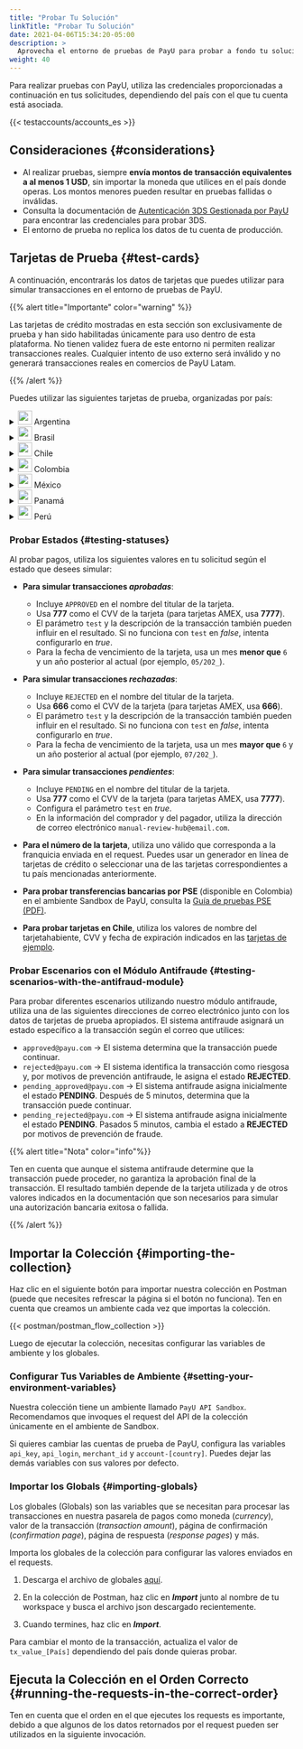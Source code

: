 ```yaml
---
title: "Probar Tu Solución"
linkTitle: "Probar Tu Solución"
date: 2021-04-06T15:34:20-05:00
description: >
  Aprovecha el entorno de pruebas de PayU para probar a fondo tu solución antes de pasar al entorno en producción, donde se realizan pagos y transacciones reales.
weight: 40
---
```

<script>
  function openTarget() {
    var hash = location.hash.substring(1);
    if(hash) {
      var details = document.getElementById(hash);
    } 
    if(details && details.tagName.toLowerCase() === 'details') {
      details.open = true;
      details.scrollIntoView(true);
    }
  }
  window.addEventListener('DOMContentLoaded', openTarget);
</script>

Para realizar pruebas con PayU, utiliza las credenciales proporcionadas a continuación en tus solicitudes, dependiendo del país con el que tu cuenta está asociada.  

{{< testaccounts/accounts_es >}}

## Consideraciones {#considerations}

* Al realizar pruebas, siempre **envía montos de transacción equivalentes a al menos 1 USD**, sin importar la moneda que utilices en el país donde operas. Los montos menores pueden resultar en pruebas fallidas o inválidas.
* Consulta la documentación de <a href="https://developers.payulatam.com/latam/es/docs/services/3dsauthentication/payu-handled-3ds-authentication.html#probar-la-autenticaci%C3%B3n-3ds" target="_blank">Autenticación 3DS Gestionada por PayU</a> para encontrar las credenciales para probar 3DS.
* El entorno de prueba no replica los datos de tu cuenta de producción.

## Tarjetas de Prueba {#test-cards}

A continuación, encontrarás los datos de tarjetas que puedes utilizar para simular transacciones en el entorno de pruebas de PayU.

{{% alert title="Importante" color="warning" %}}

Las tarjetas de crédito mostradas en esta sección son exclusivamente de prueba y han sido habilitadas únicamente para uso dentro de esta plataforma. No tienen validez fuera de este entorno ni permiten realizar transacciones reales. Cualquier intento de uso externo será inválido y no generará transacciones reales en comercios de PayU Latam.

{{% /alert %}}

Puedes utilizar las siguientes tarjetas de prueba, organizadas por país:

<details id="argentina">
<summary><img src="/assets/Argentina.png" width="25px"/> Argentina</summary>

| Tarjeta                           | Número                              |
|-----------------------------------|-------------------------------------|
| **Tarjeta de Crédito AMEX**       | 376414000000009                     |
| **Tarjeta de Crédito ARGENCARD**  | 5011050000000001                    |
| **Tarjeta de Crédito CABAL**      | 5896570000000008                    |
| **Tarjeta de Crédito CENCOSUD**   | 6034930000000005 - 5197670000000002 |
| **Tarjeta de Crédito DINERS**     | 36481400000006                      |
| **Tarjeta de Crédito MASTERCARD** | 5399090000000009                    |
| **Tarjeta de Crédito NARANJA**    | 5895620000000002                    |
| **Tarjeta de Crédito SHOPPING**   | 6034880000000051                    |
| **Tarjeta de Crédito VISA**       | 4850110000000000 - 4036820000000001 |
| **Tarjeta Débito VISA**           | 4517730000000000                    |

</details>
<details id="brazil">
<summary><img src="/assets/Brasil.png" width="25px"/> Brasil</summary>

| Tarjeta                   | Número                                   | Fecha de Expiración | CVV  | Tarjetahabiente |
|---------------------------|------------------------------------------|---------------------|------|---|
| **Tarjeta de Crédito AMEX**       | 371341553758128 | 2035/01 | 1234 |
| **Tarjeta de Crédito DINERS**     | 36490101441625 | 2035/01 | 123  |
| **Tarjeta de Crédito ELO**        | 4389351648020055  <br> 4389358876174389 | 2035/01 | 123  |
| **Tarjeta de Crédito HIPERCARD**  | 6062825624254001 | 2035/01 | 123  |
| **Tarjeta de Crédito MASTERCARD** | 5448280000000007 <br> 2223020000000005 <br> 2223000250000004 | 2035/01 | 123  |
| **Tarjeta de Débito MASTERCARD** | 5211588675821084 | 2035/01 | 777 o 666  | APPROVED o DECLINED |
| **Tarjeta de Crédito VISA**       | 4235647728025682 <br> 4895370010000005 | 2035/01 | 123  |
| **Tarjeta de Débito VISA** | 4245757666349685 | 2035/01 | 777 o 666  | APPROVED o DECLINED |

</details>
<details id="chile">
<summary><img src="/assets/Chile.png" width="25px"/> Chile</summary>

<table>
<thead>
  <tr>
    <th>Tarjeta</th>
    <th>Número</th>
    <th>Tarjetahabiente</th>
    <th>CVV</th>
    <th>Fecha de expiración</th>
  </tr>
</thead>
<tbody>
  <tr>
    <td><b>Tarjeta de crédito AMEX</b></td>
    <td>377825000000005</td>
    <td colspan="3" rowspan="2" style="vertical-align:middle"><a href="#testing-status">Utiliza los valores de prueba de acuerdo con el resultado esperado.</a></td>
  </tr>
  <tr>
    <td><b>Tarjeta de crédito DINERS</b></td>
    <td>36525200000002</td>
  </tr>
  <tr>
    <td><b>Tarjeta de crédito MASTERCARD</b></td>
    <td>5457210001000019</td>
    <td>BKN_DMC_001</td>
    <td>300</td>
    <td>12/25</td>
  </tr>
  <tr>
    <td><b>Tarjeta débito MASTERCARD</b></td>
    <td>5204730000001003</td>
    <td>BKN_MCS_001</td>
    <td>100</td>
    <td>12/25</td>
  </tr>
  <tr>
    <td><b>Tarjeta prepago MASTERCARD</b></td>
    <td>5185540320000012</td>
    <td>BKN_DMC_001</td>
    <td>001</td>
    <td>12/25</td>
  </tr>
  <tr>
    <td><b>Tarjeta de crédito VISA</b></td>
    <td>4761340000000035</td>
    <td>VISA_GLOBAL_3</td>
    <td>846</td>
    <td>12/27</td>
  </tr>
  <tr>
    <td><b>Tarjeta Internacional VISA</b></td>
    <td>4005520000000129</td>
    <td>VISA_ECOMMERCE_03</td>
    <td>921</td>
    <td>12/27</td>
  </tr>
  <tr>
    <td><b>Tarjeta débito VISA</b></td>
    <td>4761340000000050</td>
    <td>VISA_GLOBAL_5</td>
    <td>846</td>
    <td>12/27</td>
  </tr>
</tbody>
</table>

</details>
<details id="colombia">
<summary><img src="/assets/Colombia.png" width="25px"/> Colombia</summary>

| Tarjeta                           | Número                                                                |
|-----------------------------------|-----------------------------------------------------------------------|
| **Tarjeta de Crédito AMEX**       | 377813000000001 - 377847626810864 - 376402004977124 - 376414000000009 |
| **Tarjeta de Crédito CODENSA**    | 5907120000000009                                                      |
| **Tarjeta de Crédito CRM**        | 5282096712463427                                                      |
| **Tarjeta de Crédito DAVIVIENDA** | 5247081012761500                                                      |
| **Tarjeta de Crédito DINERS**     | 36032400000007 - 36032404150519 - 36032440201896                      |
| **Tarjeta de Crédito MASTERCARD** | 5471300000000003 - 5120697176068275                                   |
| **Tarjeta de Crédito NEQUI**      | 4093551018099251                                                      |
| **Tarjeta de Crédito VISA**       | 4097440000000004 - 4037997623271984 - 4111111111111111                |
| **Tarjeta Débito VISA**           | 4509420000000008                                                      |

</details>
<details id="mexico">
<summary><img src="/assets/Mexico.png" width="25px"/> México</summary>

| Tarjeta                           | Número                               |
|-----------------------------------|--------------------------------------|
| **Tarjeta de Crédito AMEX**       | 376675000000005                      |
| **Tarjeta de Crédito MASTERCARD** | 5491380000000001 - 5204740000002745  |
| **Tarjeta Débito MASTERCARD**     | 5256780000000007 - 5579220000000012  |
| **Tarjeta de Crédito VISA**       | 4268070000000002 - 4931580001642617 - 4147463011110059 - 4147463011110083 - 4265880000000007 |
| **Tarjeta Débito VISA**           | 4415490000000004                     |

</details>
<details id="panama">
<summary><img src="/assets/Panama.png" width="25px"/> Panamá</summary>

| Tarjeta                           | Número                               |
|-----------------------------------|--------------------------------------|
| **Tarjeta de Crédito MASTERCARD** | 5455040000000005                     |
| **Tarjeta de Crédito VISA**       | 4723030000000005                     |

</details>
<details id="peru">
<summary><img src="/assets/Peru.png" width="25px"/> Perú</summary>

| Tarjeta                           | Número                               |
|-----------------------------------|--------------------------------------|
| **Tarjeta de Crédito AMEX**       | 377753000000009                      |
| **Tarjeta de Crédito DINERS**     | 36239200000000                       |
| **Tarjeta de Crédito MASTERCARD** | 5491610000000001                     |
| **Tarjeta Débito MASTERCARD**     | 5236930000000003                     |
| **Tarjeta de Crédito VISA**       | 4907840000000005 - 4634010000000005  |
| **Tarjeta Débito VISA**           | 4557880000000004                     |

</details>

### Probar Estados {#testing-statuses}

Al probar pagos, utiliza los siguientes valores en tu solicitud según el estado que desees simular:

* **Para simular transacciones _aprobadas_**:
  - Incluye `APPROVED` en el nombre del titular de la tarjeta.
  - Usa **777** como el CVV de la tarjeta (para tarjetas AMEX, usa **7777**).
  - El parámetro `test` y la descripción de la transacción también pueden influir en el resultado. Si no funciona con `test` en _false_, intenta configurarlo en _true_.
  - Para la fecha de vencimiento de la tarjeta, usa un mes **menor que** `6` y un año posterior al actual (por ejemplo, `05/202_`).

* **Para simular transacciones _rechazadas_**:
  - Incluye `REJECTED` en el nombre del titular de la tarjeta.
  - Usa **666** como el CVV de la tarjeta (para tarjetas AMEX, usa **666**).
  - El parámetro `test` y la descripción de la transacción también pueden influir en el resultado. Si no funciona con `test` en _false_, intenta configurarlo en _true_.
  - Para la fecha de vencimiento de la tarjeta, usa un mes **mayor que** `6` y un año posterior al actual (por ejemplo, `07/202_`).

* **Para simular transacciones _pendientes_**:
  - Incluye `PENDING` en el nombre del titular de la tarjeta.
  - Usa **777** como el CVV de la tarjeta (para tarjetas AMEX, usa **7777**).
  - Configura el parámetro `test` en _true_.
  - En la información del comprador y del pagador, utiliza la dirección de correo electrónico `manual-review-hub@email.com`.

* **Para el número de la tarjeta**, utiliza uno válido que corresponda a la franquicia enviada en el request. Puedes usar un generador en línea de tarjetas de crédito o seleccionar una de las tarjetas correspondientes a tu país mencionadas anteriormente.

* **Para probar transferencias bancarias por PSE** (disponible en Colombia) en el ambiente Sandbox de PayU, consulta la [Guía de pruebas PSE (PDF)](/assets/pse-test-guide-v5-es.pdf).

* **Para probar tarjetas en Chile**, utiliza los valores de nombre del tarjetahabiente, CVV y fecha de expiración indicados en las <a href="#chile" id="linkcl" onclick="document.getElementById('chile').open = true;">tarjetas de ejemplo</a>.

### Probar Escenarios con el Módulo Antifraude {#testing-scenarios-with-the-antifraud-module}

Para probar diferentes escenarios utilizando nuestro módulo antifraude, utiliza una de las siguientes direcciones de correo electrónico junto con los datos de tarjetas de prueba apropiados. El sistema antifraude asignará un estado específico a la transacción según el correo que utilices:

- `approved@payu.com` → El sistema determina que la transacción puede continuar.
- `rejected@payu.com` → El sistema identifica la transacción como riesgosa y, por motivos de prevención antifraude, le asigna el estado **REJECTED**.
- `pending_approved@payu.com` → El sistema antifraude asigna inicialmente el estado **PENDING**. Después de 5 minutos, determina que la transacción puede continuar.
- `pending_rejected@payu.com` → El sistema antifraude asigna inicialmente el estado **PENDING**. Pasados 5 minutos, cambia el estado a **REJECTED** por motivos de prevención de fraude.

{{% alert title="Nota" color="info"%}}

Ten en cuenta que aunque el sistema antifraude determine que la transacción puede proceder, no garantiza la aprobación final de la transacción. El resultado también depende de la tarjeta utilizada y de otros valores indicados en la documentación que son necesarios para simular una autorización bancaria exitosa o fallida.

{{% /alert %}}

## Importar la Colección {#importing-the-collection}

Haz clic en el siguiente botón para importar nuestra colección en Postman (puede que necesites refrescar la página si el botón no funciona). Ten en cuenta que creamos un ambiente cada vez que importas la colección.

{{< postman/postman_flow_collection >}}
<br>

Luego de ejecutar la colección, necesitas configurar las variables de ambiente y los globales.

### Configurar Tus Variables de Ambiente {#setting-your-environment-variables}

Nuestra colección tiene un ambiente llamado `PayU API Sandbox`. Recomendamos que invoques el request del API de la colección únicamente en el ambiente de Sandbox.

Si quieres cambiar las cuentas de prueba de PayU, configura las variables `api_key`, `api_login`, `merchant_id` y `account-[country]`. Puedes dejar las demás variables con sus valores por defecto.

### Importar los Globals {#importing-globals}

Los globales (Globals) son las variables que se necesitan para procesar las transacciones en nuestra pasarela de pagos como moneda (_currency_), valor de la transacción (_transaction amount_), página de confirmación (_confirmation page_), página de respuesta (_response pages_) y más.

Importa los globales de la colección para configurar las valores enviados en el requests. 

1. Descarga el archivo de globales <a href="/assets/globals/PayU%20Latam.postman_globals.json" download>aquí</a>.

2. En la colección de Postman, haz clic en _**Import**_ junto al nombre de tu workspace y busca el archivo json descargado recientemente.

3. Cuando termines, haz clic en _**Import**_.

Para cambiar el monto de la transacción, actualiza el valor de `tx_value_[País]` dependiendo del país donde quieras probar.

## Ejecuta la Colección en el Orden Correcto {#running-the-requests-in-the-correct-order}

Ten en cuenta que el orden en el que ejecutes los requests es importante, debido a que algunos de los datos retornados por el request pueden ser utilizados en la siguiente invocación. 